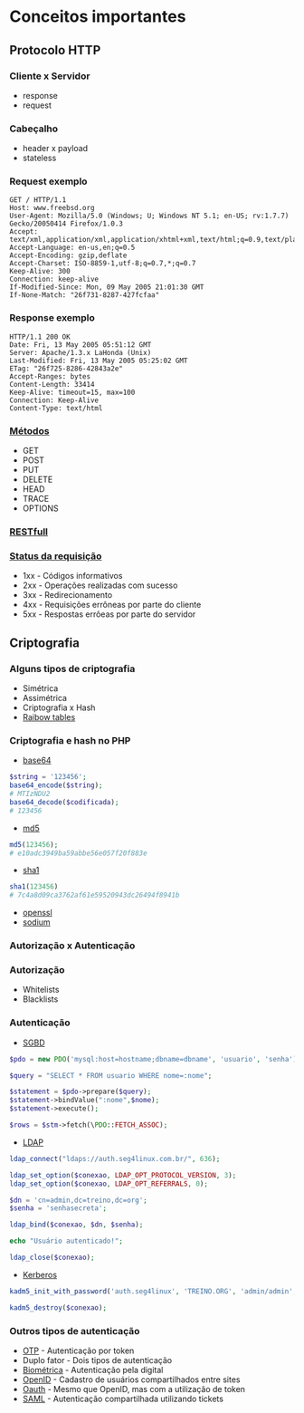 # Conceitos importantes

## Protocolo HTTP

### Cliente x Servidor
- response
- request

### Cabeçalho
- header x payload
- stateless

### Request exemplo
```
GET / HTTP/1.1
Host: www.freebsd.org
User-Agent: Mozilla/5.0 (Windows; U; Windows NT 5.1; en-US; rv:1.7.7) Gecko/20050414 Firefox/1.0.3
Accept: text/xml,application/xml,application/xhtml+xml,text/html;q=0.9,text/plain;q=0.8,image/png,*/*;q=0.5
Accept-Language: en-us,en;q=0.5
Accept-Encoding: gzip,deflate
Accept-Charset: ISO-8859-1,utf-8;q=0.7,*;q=0.7
Keep-Alive: 300
Connection: keep-alive
If-Modified-Since: Mon, 09 May 2005 21:01:30 GMT
If-None-Match: "26f731-8287-427fcfaa"
```

### Response exemplo
```
HTTP/1.1 200 OK
Date: Fri, 13 May 2005 05:51:12 GMT
Server: Apache/1.3.x LaHonda (Unix)
Last-Modified: Fri, 13 May 2005 05:25:02 GMT
ETag: "26f725-8286-42843a2e"
Accept-Ranges: bytes
Content-Length: 33414
Keep-Alive: timeout=15, max=100
Connection: Keep-Alive
Content-Type: text/html
```

### [Métodos](https://www.iana.org/assignments/http-methods/http-methods.xhtml)
- GET
- POST
- PUT
- DELETE
- HEAD
- TRACE
- OPTIONS

### [RESTfull](https://pt.wikipedia.org/wiki/REST)

### [Status da requisição](https://pt.wikipedia.org/wiki/Lista_de_c%C3%B3digos_de_estado_HTTP)
- 1xx - Códigos informativos
- 2xx - Operações realizadas com sucesso
- 3xx - Redirecionamento
- 4xx - Requisições errôneas por parte do cliente
- 5xx - Respostas errôeas por parte do servidor

## Criptografia

### Alguns tipos de criptografia
- Simétrica
- Assimétrica
- Criptografia x Hash
- [Raibow tables](https://pt.wikipedia.org/wiki/Rainbow_table)

### Criptografia e hash no PHP
- [base64](criptografia_hash_files/base64.php)
```php
$string = '123456';
base64_encode($string);
# MTIzNDU2
base64_decode($codificada);
# 123456

```

- [md5](criptografia_hash_files/md5.php)
```php
md5(123456);
# e10adc3949ba59abbe56e057f20f883e
```

- [sha1](criptografia_hash_files/sha1.php)
```php
sha1(123456)
# 7c4a8d09ca3762af61e59520943dc26494f8941b
```
- [openssl](criptografia_hash_files/openssl.php)
- [sodium](criptografia_hash_files/sodium.php)

### Autorização x Autenticação

### Autorização
- Whitelists
- Blacklists

### Autenticação
- [SGBD](autenticacao_files/SGBD.php)
```php
$pdo = new PDO('mysql:host=hostname;dbname=dbname', 'usuario', 'senha');

$query = "SELECT * FROM usuario WHERE nome=:nome";

$statement = $pdo->prepare($query);
$statement->bindValue(":nome",$nome);
$statement->execute();

$rows = $stm->fetch(\PDO::FETCH_ASSOC);

```

- [LDAP](autenticacao_files/LDAP.php)
```php
ldap_connect("ldaps://auth.seg4linux.com.br/", 636);

ldap_set_option($conexao, LDAP_OPT_PROTOCOL_VERSION, 3);
ldap_set_option($conexao, LDAP_OPT_REFERRALS, 0);

$dn = 'cn=admin,dc=treino,dc=org';
$senha = 'senhasecreta';

ldap_bind($conexao, $dn, $senha);

echo "Usuário autenticado!";

ldap_close($conexao);

```

- [Kerberos](autenticacao_files/kerberos.php)
```php
kadm5_init_with_password('auth.seg4linux', 'TREINO.ORG', 'admin/admin', 'senhasecreta');

kadm5_destroy($conexao);
```

### Outros tipos de autenticação

- [OTP](https://pt.wikipedia.org/wiki/Senha_descart%C3%A1vel) - Autenticação por token
- Duplo fator - Dois tipos de autenticação
- [Biométrica](https://pt.wikipedia.org/wiki/Biometria) - Autenticação pela digital
- [OpenID](https://pt.wikipedia.org/wiki/OpenID) - Cadastro de usuários compartilhados entre sites
- [Oauth](https://pt.wikipedia.org/wiki/OAuth) - Mesmo que OpenID, mas com a utilização de token
- [SAML](https://en.wikipedia.org/wiki/SAML_2.0) - Autenticação compartilhada utilizando tickets
